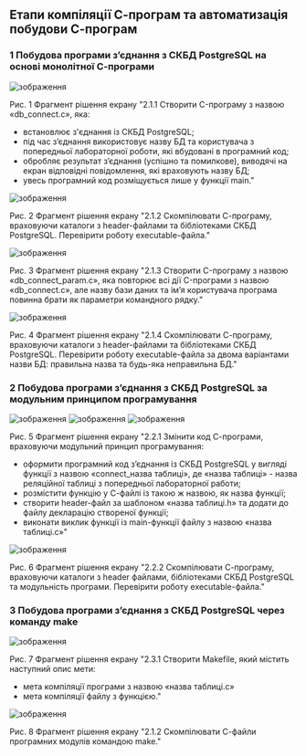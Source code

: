 ## Етапи компіляції С-програм та автоматизація побудови С-програм

### 1 Побудова програми з’єднання з СКБД PostgreSQL на основі монолітної С-програми

![зображення](https://github.com/oleksandrblazhko/ai225-avramova/assets/99131376/8772c341-b2ff-43f3-aec5-aaf3ba1f4488)

Рис. 1 Фрагмент рішення екрану "2.1.1 Створити C-програму з назвою «db_connect.c», яка:
- встановлює з'єднання із СКБД PostgreSQL;
- під час з’єднання використовує назву БД та користувача з попередньої лабораторної роботи, які вбудовані в програмний код;
- обробляє результат з’єднання (успішно та помилкове), виводячі на екран відповідні повідомлення, які враховують назву БД;
- увесь програмний код розміщується лише у функції main."

![зображення](https://github.com/oleksandrblazhko/ai225-avramova/assets/99131376/555e524b-cab1-452d-82b1-09a184454789)

Рис. 2 Фрагмент рішення екрану "2.1.2 Скомпілювати С-програму, враховуючи каталоги з header-файлами та бібліотеками СКБД PostgreSQL. Перевірити роботу executable-файла."

![зображення](https://github.com/oleksandrblazhko/ai225-avramova/assets/99131376/1a097e1b-50e6-45bf-aa52-8bf2b91553d3)

Рис. 3 Фрагмент рішення екрану "2.1.3 Створити C-програму з назвою «db_connect_param.c», яка повторює всі дії C-програми з назвою «db_connect.c», але назву бази даних та ім’я користувача програма повинна брати як параметри командного рядку."

![зображення](https://github.com/oleksandrblazhko/ai225-avramova/assets/99131376/d01ed901-f171-43d8-8738-0145324e8cdc)

Рис. 4 Фрагмент рішення екрану "2.1.4 Скомпілювати С-програму, враховуючи каталоги з header-файлами та бібліотеками СКБД PostgreSQL. Перевірити роботу executable-файла за двома варіантами назви БД: правильна назва та будь-яка неправильна БД."

### 2 Побудова програми з’єднання з СКБД PostgreSQL за модульним принципом програмування

![зображення](https://github.com/oleksandrblazhko/ai225-avramova/assets/99131376/ad1be58e-26e4-40c9-9b01-ac88bab16ea3)
![зображення](https://github.com/oleksandrblazhko/ai225-avramova/assets/99131376/c00337e5-0ecc-495d-8450-6984034a8c64)
![зображення](https://github.com/oleksandrblazhko/ai225-avramova/assets/99131376/bec76ba4-df3d-471a-bc4c-0f46a2f969d1)

Рис. 5 Фрагмент рішення екрану "2.2.1 Змінити код С-програми, враховуючи модульний принцип програмування:
- оформити програмний код з’єднання із СКБД PostgreSQL у вигляді функції з назвою «connect_назва таблиці», де «назва таблиці» - назва реляційної таблиці з попередньої лабораторної работи;
- розмістити функцію у С-файлі із такою ж назвою, як назва функції;
- створити header-файл за шаблоном «назва таблиці.h» та додати до файлу декларацію створеної функції;
- виконати виклик функції із main-функції файлу з назвою «назва таблиці.c»"

![зображення](https://github.com/oleksandrblazhko/ai225-avramova/assets/99131376/20613526-fdbe-41b2-b775-ee9ce519efb5)

Рис. 6 Фрагмент рішення екрану "2.2.2 Скомпілювати С-програму, враховуючи каталоги з header файлами, бібліотеками СКБД PostgreSQL та модульність програми. Перевірити роботу executable-файла."

### 3 Побудова програми з’єднання з СКБД PostgreSQL через команду make

![зображення](https://github.com/oleksandrblazhko/ai225-avramova/assets/99131376/c7a03c06-b96a-4781-a577-9c6d6cdb10de)

Рис. 7 Фрагмент рішення екрану "2.3.1 Створити Makefile, який містить наступний опис мети:
- мета компіляції програми з назвою «назва таблиці.c»
- мета компіляції файлу з функцією."

![зображення](https://github.com/oleksandrblazhko/ai225-avramova/assets/99131376/4c38102c-da37-4593-9956-cf7031b0e1af)

Рис. 8 Фрагмент рішення екрану "2.1.2 Скомпілювати С-файли програмних модулів командою make."
